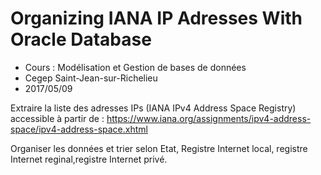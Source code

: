 # Organizing IANA IP Adresses With Oracle Database

- Cours : Modélisation et Gestion de bases de données
- Cegep Saint-Jean-sur-Richelieu
- 2017/05/09

Extraire la liste des adresses IPs (IANA IPv4 Address Space Registry) accessible à partir de :
https://www.iana.org/assignments/ipv4-address-space/ipv4-address-space.xhtml 

Organiser les données et trier selon Etat, Registre Internet local, registre Internet reginal,registre Internet privé.
